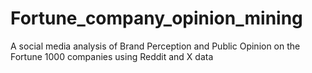# Fortune_company_opinion_mining
 A social media analysis of Brand Perception and Public Opinion on the Fortune 1000 companies using Reddit and X data
